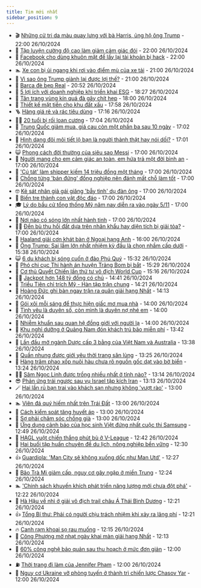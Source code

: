 ```yaml
---
title: Tim mới nhất
sidebar_position: 9
---
```


<!-- vnexpress-tin-moi-nhat:START -->
- 🎬 [Những cử tri da màu quay lưng với bà Harris, ủng hộ ông Trump](https://vnexpress.net/nhung-cu-tri-da-mau-quay-lung-voi-ba-harris-ung-ho-ong-trump-4808673.html) - 22:00 26/10/2024
- 🐎 [Tập luyện cường độ cao làm giảm cảm giác đói](https://vnexpress.net/tap-luyen-cuong-do-cao-lam-giam-cam-giac-doi-4808163.html) - 22:00 26/10/2024
- 🦍 [Facebook cho dùng khuôn mặt để lấy lại tài khoản bị hack](https://vnexpress.net/facebook-cho-dung-khuon-mat-de-lay-lai-tai-khoan-bi-hack-4808103.html) - 22:00 26/10/2024
- 🏊 [Xe con bị ủi ngang khi rơi vào điểm mù của xe tải](https://vnexpress.net/xe-con-bi-ui-ngang-khi-roi-vao-diem-mu-cua-xe-tai-4808432.html) - 21:00 26/10/2024
- 🎊 [Vì sao ông Trump giành lại được lợi thế?](https://vnexpress.net/vi-sao-ong-trump-gianh-lai-duoc-loi-the-4808886.html) - 21:00 26/10/2024
- 🎃 [Barca đè bẹp Real](https://vnexpress.net/barca-de-bep-real-4808887.html) - 20:52 26/10/2024
- 🧰 [5 lợi ích với doanh nghiệp khi triển khai ESG](https://vnexpress.net/dat-esg-giup-gi-cho-doanh-nghiep-4806772.html) - 18:27 26/10/2024
- 🔭 [Tân trang vùng kín quá đà gây chít hẹp](https://vnexpress.net/tan-trang-vung-kin-qua-da-gay-chit-hep-4806641.html) - 18:00 26/10/2024
- 🫶 [Thiết kế mặt tiền cho khu đất xấu](https://vnexpress.net/thiet-ke-mat-tien-cho-khu-dat-xau-4808868.html) - 17:58 26/10/2024
- 🪜 [Hàng giá rẻ và rác tiêu dùng](https://vnexpress.net/hang-gia-re-va-rac-tieu-dung-4808880.html) - 17:16 26/10/2024
- 👨‍🏫 [20 tuổi bị rối loạn cương](https://vnexpress.net/20-tuoi-bi-roi-loan-cuong-4808079.html) - 17:04 26/10/2024
- 🎊 [Trung Quốc giảm mua, giá cau còn một phần ba sau 10 ngày](https://vnexpress.net/trung-quoc-giam-mua-gia-cau-con-mot-phan-ba-sau-10-ngay-4808758.html) - 17:02 26/10/2024
- 🎊 [Hình dạng đôi môi tiết lộ bạn là người thành thật hay nói dối?](https://vnexpress.net/hinh-dang-doi-moi-tiet-lo-ban-la-nguoi-thanh-that-hay-noi-doi-4807592.html) - 17:01 26/10/2024
- 😺 [Phong cách đời thường của siêu sao Messi](https://vnexpress.net/phong-cach-doi-thuong-cua-sieu-sao-messi-4808838.html) - 17:00 26/10/2024
- 🐘 [Người mang cho em cảm giác an toàn, em hứa trả một đời bình an](https://vnexpress.net/nguoi-mang-cho-em-cam-giac-an-toan-em-hua-tra-mot-doi-binh-an-4808789.html) - 17:00 26/10/2024
- 🌁 [&#39;Cú tát&#39; làm shipper kiếm 14 triệu đồng một tháng](https://vnexpress.net/cu-tat-lam-shipper-kiem-14-trieu-dong-mot-thang-4808780.html) - 17:00 26/10/2024
- 🐲 [Chồng từng &#39;bán đứng&#39; đồng nghiệp nên đánh mất chỗ làm tốt](https://vnexpress.net/chong-tung-ban-dung-dong-nghiep-nen-danh-mat-cho-lam-tot-4808777.html) - 17:00 26/10/2024
- 🤓 [Kẻ sát nhân giả gái giăng &#39;bẫy tình&#39; dụ đàn ông](https://vnexpress.net/ke-sat-nhan-gia-gai-giang-bay-tinh-du-dan-ong-4808551.html) - 17:00 26/10/2024
- 💪 [Biến tre thành con vật độc đáo](https://vnexpress.net/bien-tre-thanh-con-vat-doc-dao-4808481.html) - 17:00 26/10/2024
- 🎓 [Lý do bầu cử tổng thống Mỹ năm nay diễn ra vào ngày 5/11](https://vnexpress.net/ly-do-bau-cu-tong-thong-my-nam-nay-dien-ra-vao-ngay-5-11-4808429.html) - 17:00 26/10/2024
- 🫣 [Nơi nào có sóng lớn nhất hành tinh](https://vnexpress.net/noi-nao-co-song-lon-nhat-hanh-tinh-4808336.html) - 17:00 26/10/2024
- 🧑‍💻 [Đền bù thu hồi đất dựa trên nhân khẩu hay diện tích bị giải tỏa?](https://vnexpress.net/den-bu-thu-hoi-dat-dua-tren-nhan-khau-hay-dien-tich-bi-giai-toa-4807155.html) - 17:00 26/10/2024
- 🐲 [Haaland giải cơn khát bàn ở Ngoại hạng Anh](https://vnexpress.net/haaland-giai-con-khat-ban-o-ngoai-hang-anh-4808874.html) - 16:00 26/10/2024
- 🌝 [Ông Trump: Sai lầm lớn nhất nhiệm kỳ đầu là chọn nhầm cấp dưới](https://vnexpress.net/ong-trump-sai-lam-lon-nhat-nhiem-ky-dau-la-chon-nham-cap-duoi-4808856.html) - 15:38 26/10/2024
- 😺 [6 du khách bị sóng cuốn ở đảo Phú Quý](https://vnexpress.net/6-du-khach-bi-song-cuon-o-dao-phu-quy-4808869.html) - 15:32 26/10/2024
- 🐎 [Phó chi cục Thi hành án huyện Trảng Bom bị bắt](https://vnexpress.net/pho-chi-cuc-thi-hanh-an-huyen-trang-bom-bi-bat-4808854.html) - 15:29 26/10/2024
- 🎡 [Cơ thủ Quyết Chiến lần thứ tư vô địch World Cup](https://vnexpress.net/co-thu-quyet-chien-lan-thu-tu-vo-dich-world-cup-4808871.html) - 15:16 26/10/2024
- 👨‍🏫 [Jackpot hơn 148 tỷ đồng có chủ](https://vnexpress.net/jackpot-hon-148-ty-dong-co-chu-4808860.html) - 14:41 26/10/2024
- 🦆 [Triều Tiên chỉ trích Mỹ - Hàn tập trận chung](https://vnexpress.net/trieu-tien-chi-trich-my-han-tap-tran-chung-4808774.html) - 14:21 26/10/2024
- 🚦 [Hoàng Đức ghi bàn ngay trận ra quân giải hạng Nhất](https://vnexpress.net/hoang-duc-ghi-ban-ngay-tran-ra-quan-giai-hang-nhat-4808851.html) - 14:13 26/10/2024
- 💫 [Gói xôi mỗi sáng để thực hiện giấc mơ mua nhà](https://vnexpress.net/goi-xoi-moi-sang-de-thuc-hien-giac-mo-mua-nha-4808790.html) - 14:00 26/10/2024
- 🎉 [Tình yêu là duyên số, còn mình là duyên nợ nhé em](https://vnexpress.net/tinh-yeu-la-duyen-so-con-minh-la-duyen-no-nhe-em-4808788.html) - 14:00 26/10/2024
- 🌋 [Nhiễm khuẩn sau quan hệ đồng giới với người lạ](https://vnexpress.net/nhiem-khuan-sau-quan-he-dong-gioi-voi-nguoi-la-4807691.html) - 14:00 26/10/2024
- 🤖 [Khu nghỉ dưỡng ở Quảng Nam đón khách trú bão miễn phí](https://vnexpress.net/khu-nghi-duong-o-quang-nam-don-khach-tru-bao-mien-phi-4808826.html) - 13:42 26/10/2024
- 🦏 [Lần đầu mở ngành Dược cấp 3 bằng của Việt Nam và Australia](https://vnexpress.net/lan-dau-mo-nganh-duoc-cap-3-bang-cua-viet-nam-va-australia-4808797.html) - 13:38 26/10/2024
- 🦩 [Quần nhung được giới yêu thời trang săn lùng](https://vnexpress.net/quan-nhung-duoc-gioi-yeu-thoi-trang-san-lung-4807182.html) - 13:25 26/10/2024
- 👺 [Hàng trăm phao xốp nuôi hàu chưa rõ nguồn gốc dạt vào bờ biển](https://vnexpress.net/hang-tram-phao-xop-nuoi-hau-chua-ro-nguon-goc-dat-vao-bo-bien-4808845.html) - 13:24 26/10/2024
- 🧑‍🏫 [Sâm Ngọc Linh được trồng nhiều nhất ở tỉnh nào?](https://vnexpress.net/sam-ngoc-linh-duoc-trong-nhieu-nhat-o-tinh-nao-4808832.html) - 13:14 26/10/2024
- 😎 [Phản ứng trái ngược sau vụ Israel tập kích Iran](https://vnexpress.net/phan-ung-trai-nguoc-sau-vu-israel-tap-kich-iran-4808818.html) - 13:13 26/10/2024
- 🪄 [Hai lần rủ bạn trai vào khách sạn nhưng không &#39;vượt rào&#39;](https://vnexpress.net/hai-lan-ru-ban-trai-vao-khach-san-nhung-khong-vuot-rao-4808736.html) - 13:00 26/10/2024
- 🏊 [Viên đá quý hiếm nhất trên Trái Đất](https://vnexpress.net/vien-da-quy-hiem-nhat-tren-trai-dat-4808635.html) - 13:00 26/10/2024
- 💃 [Cách kiểm soát tăng huyết áp](https://vnexpress.net/cach-kiem-soat-tang-huyet-ap-4808389.html) - 13:00 26/10/2024
- 🦆 [Sợ phải chăm sóc chồng già](https://vnexpress.net/so-phai-cham-soc-chong-gia-4808810.html) - 13:00 26/10/2024
- 🎊 [Ứng dụng cảnh báo của học sinh Việt đứng nhất cuộc thi Samsung](https://vnexpress.net/ung-dung-canh-bao-cua-hoc-sinh-viet-dung-nhat-cuoc-thi-samsung-4808841.html) - 12:49 26/10/2024
- 👺 [HAGL vuột chiến thắng phút bù ở V-League](https://vnexpress.net/hagl-vuot-chien-thang-phut-bu-o-v-league-4808847.html) - 12:42 26/10/2024
- 🎡 [Hai buổi tập huấn chuyên đề du lịch, nông nghiệp bền vững](https://vnexpress.net/hai-buoi-tap-huan-chuyen-de-du-lich-nong-nghiep-ben-vung-4808562.html) - 12:30 26/10/2024
- 👍 [Guardiola: &#39;Man City sẽ không xuống dốc như Man Utd&#39;](https://vnexpress.net/guardiola-man-city-se-khong-xuong-doc-nhu-man-utd-4808744.html) - 12:27 26/10/2024
- 🐎 [Bão Trà Mi giảm cấp, nguy cơ gây ngập ở miền Trung](https://vnexpress.net/bao-tra-mi-giam-cap-nguy-co-gay-ngap-o-mien-trung-4808833.html) - 12:24 26/10/2024
- 🏊 [&#39;Chính sách khuyến khích phát triển năng lượng mới chưa đột phá&#39;](https://vnexpress.net/chinh-sach-khuyen-khich-phat-trien-nang-luong-moi-chua-dot-pha-4808814.html) - 12:22 26/10/2024
- 🦩 [Hà Hậu về nhì ở giải vô địch trail châu Á Thái Bình Dương](https://vnexpress.net/ha-hau-ve-nhi-o-giai-vo-dich-trail-chau-a-thai-binh-duong-4808844.html) - 12:21 26/10/2024
- 👍 [Tổng Bí thư: Phải có người chịu trách nhiệm khi xảy ra lãng phí](https://vnexpress.net/tong-bi-thu-phai-co-nguoi-chiu-trach-nhiem-khi-xay-ra-lang-phi-4808815.html) - 12:21 26/10/2024
- 🔥 [Canh rạm khoai sọ rau muống](https://vnexpress.net/canh-ram-khoai-so-rau-muong-4808755.html) - 12:15 26/10/2024
- 💄 [Công Phượng mờ nhạt ngày khai màn giải hạng Nhất](https://vnexpress.net/cong-phuong-mo-nhat-ngay-khai-man-giai-hang-nhat-4808842.html) - 12:13 26/10/2024
- 🤡 [60% công nghệ bảo quản sau thu hoạch ở mức đơn giản](https://vnexpress.net/60-cong-nghe-bao-quan-sau-thu-hoach-o-muc-don-gian-4808770.html) - 12:00 26/10/2024
- ⛽️ [Thời trang đi làm của Jennifer Phạm](https://vnexpress.net/thoi-trang-di-lam-cua-jennifer-pham-4808305.html) - 12:00 26/10/2024
- 🚀 [Nguy cơ Ukraine vỡ phòng tuyến ở thành trì chiến lược Chasov Yar](https://vnexpress.net/nguy-co-ukraine-vo-phong-tuyen-o-thanh-tri-chien-luoc-chasov-yar-4805942.html) - 12:00 26/10/2024<!-- vnexpress-tin-moi-nhat:END -->
